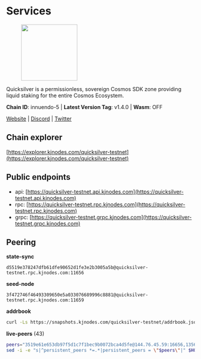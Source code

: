 # Services

<figure><img src="https://raw.githubusercontent.com/kj89/testnet_manuals/main/pingpub/logos/quicksilver.png" width="150" alt=""><figcaption></figcaption></figure>

Quicksilver is a permissionless, sovereign Cosmos SDK zone providing liquid staking for the entire Cosmos Ecosystem.

**Chain ID**: innuendo-5 | **Latest Version Tag**: v1.4.0 | **Wasm**: OFF

[Website](https://quicksilver.zone) | [Discord](https://discord.gg/quicksilverprotocol) | [Twitter](https://twitter.com/quicksilverzone)




## Chain explorer
[https://explorer.kjnodes.com/quicksilver-testnet](https://explorer.kjnodes.com/quicksilver-testnet)

## Public endpoints

* api: [https://quicksilver-testnet.api.kjnodes.com](https://quicksilver-testnet.api.kjnodes.com)
* rpc: [https://quicksilver-testnet.rpc.kjnodes.com](https://quicksilver-testnet.rpc.kjnodes.com)
* grpc: [https://quicksilver-testnet.grpc.kjnodes.com](https://quicksilver-testnet.grpc.kjnodes.com)

## Peering

**state-sync**

```text
d5519e378247dfb61dfe90652d1fe3e2b3005a5b@quicksilver-testnet.rpc.kjnodes.com:11656
```

**seed-node**

```text
3f472746f46493309650e5a033076689996c8881@quicksilver-testnet.rpc.kjnodes.com:11659
```

**addrbook**
```bash
curl -Ls https://snapshots.kjnodes.com/quicksilver-testnet/addrbook.json > $HOME/.quicksilverd/config/addrbook.json
```

**live-peers** (43)
```bash
peers="3519e61e653db97f5d1c7f1bec9b0072bca4d5fe@144.76.45.59:16656,13564ca7ffcc8fa6bcc6d405c96fe8c724ec17da@88.99.213.25:11656,a1ef7f2e44f4be8e041f3a9e58cf58cd24b97e26@51.89.7.235:26650,e25a748120c9608c1d2a70fafa75178d862b3463@178.18.254.211:10656,3c48a780b85d248e34e63eca5d44c624f93d09d5@135.181.59.162:11156,74abcb5243d4ffc43de6ad1a288d8e50adcd467e@65.109.80.176:20656,d160a8908b44f2a44ce17e0be1f9056b58993b9c@65.21.139.170:21026,d5519e378247dfb61dfe90652d1fe3e2b3005a5b@65.109.68.190:11656,5c2a752c9b1952dbed075c56c600c3a79b58c395@95.214.55.232:27026,4c24df4acfbaaf22e5f6f3c4d11ecf02e8cc343f@195.3.220.48:26656,b9b8bb23e61d53ff3b293485d04ea567ebcd7933@65.108.65.94:26656,a37474c1f254cd4b16d924327a755c914e8e7d86@65.109.30.53:26656,a637b94cb989909cc182623748ef179b0659f148@65.109.23.114:11156,cc745e98b4dc9b83c5a74d41f576feda73902dfd@65.109.38.54:20026,0a3ac40a7a4ce35978c4da97be2eb6974bc3c58b@185.252.233.217:46656,f0621c59ca7cfba98015ae2a47886fc3d9c0020c@94.130.132.227:2060,521eabb3f5a0698476baf22c45aaef396399da10@135.181.183.93:24656,78acdbabc08231765444b3143a222d433a5157e1@142.132.205.94:15651,f7edad3ff5a85d039e7de12067c63064c5b42d63@46.4.121.72:11656,ac0c6a8e9e700044226e9ff16b68ab4cbae6fb06@84.46.246.109:2366,c9a74cdd754a8ccc9243ac2b245e4caaa78695aa@45.85.147.96:26656,a288baa951cbe92b253c01c3936d930af1d56424@5.161.142.236:26656,41f7d7004cace7bd1760a5f980a86123700c8f1d@185.146.148.116:26656,e0f0703e9ce343c46e0ec01b19216715e817b358@65.109.85.170:28656,46f97e49a49694aead28c27be2c19300f509e273@65.108.129.94:26656,c4489720ba051c79f5bb16ae5d81341b0f248e19@34.240.190.194:26656,25b8b792bb14e8bfdcdfa163a14710d5645a4eba@148.251.91.77:20656,67224ac7f52eac4db6bb0a8de0bf8fbc5e7e0069@199.204.45.23:10656,e6bf4eca6a11035c06be529cb8c3758c2c00908f@213.170.135.20:26656,c133c4c0c7034c8c345330f394984ad08092fc14@138.201.17.11:27656,dc88be3a0075ce429a423237abe223a9528ce0df@65.108.204.119:31656,4097143450786750475dfff254265c064dd3718b@190.15.196.193:11656,ee6bae1a6d4a1e07f1e4bc7963cabedc6b73426e@94.130.137.119:26656,af8cfa944802a9bd510fc3407950a15e8be86c31@213.239.217.52:30656,d40a714c11ea3040495246fa0ba8439fcff8a139@176.9.146.72:11656,cfbf02b41e7fe78d51abfa93f342afd0687203c0@212.227.151.143:36656,1452d484454c0f93ddf3cbf987ce1b9cadd8f23f@65.21.95.180:37656,22a393fe9174c29081ad8aeaf14ce01b9a79d8c6@159.203.28.113:26656,0551eaa0db7097274410ee27a71672817e314b83@167.235.245.191:26656,858ba6bc33a6d13fdd9ddad344d788dcf91cf565@142.132.151.99:15651,be637bd74973424c825c14c99b71f652fbabb48e@65.21.123.172:22656,934ee402c0ccda936b3d1e1a7876f76a45e88edf@65.108.44.149:20656,9e0604571aa20314c2261d70b7d8823414702715@51.159.141.209:26656"
sed -i -e "s|^persistent_peers *=.*|persistent_peers = \"$peers\"|" $HOME/.quicksilverd/config/config.toml
```

